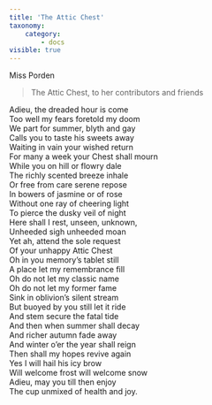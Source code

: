 ```yaml
---
title: 'The Attic Chest'
taxonomy:
    category:
        - docs
visible: true
---
```


<div class="author">Miss Porden</div>

> The Attic Chest, to her contributors and friends  
  
Adieu, the dreaded hour is come  
Too well my fears foretold my doom  
We part for summer, blyth and gay  
Calls you to taste his sweets away  
Waiting in vain your wished return  
For many a week your Chest shall mourn  
While you on hill or flowry dale  
The richly scented breeze inhale  
Or free from care serene repose  
In bowers of jasmine or of rose  
Without one ray of cheering light  
To pierce the dusky veil of night  
Here shall I rest, unseen, unknown,  
Unheeded sigh unheeded moan  
Yet ah, attend the sole request  
Of your unhappy Attic Chest  
Oh in you memory’s tablet still  
A place let my remembrance fill  
Oh do not let my classic name  
Oh do not let my former fame  
Sink in oblivion’s silent stream  
But buoyed by you still let it ride  
And stem secure the fatal tide  
And then when summer shall decay  
And richer autumn fade away  
And winter o’er the year shall reign  
Then shall my hopes revive again  
Yes I will hail his icy brow  
Will welcome frost will welcome snow  
Adieu, may you till then enjoy  
The cup unmixed of health and joy.  